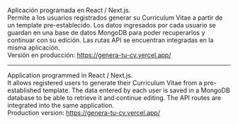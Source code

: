 Aplicación programada en React / Next.js.   
Permite a los usuarios registrados generar su Curriculum Vitae a partir de un template pre-establecido. Los datos ingresados por cada usuario se guardan en una base de datos MongoDB para poder recuperarlos y continuar con su edición. Las rutas API se encuentran integradas en la misma aplicación.  
Versión en producción: https://genera-tu-cv.vercel.app/   
   
---  
   
Application programmed in React / Next.js.  
It allows registered users to generate their Curriculum Vitae from a pre-established template. The data entered by each user is saved in a MongoDB database to be able to retrieve it and continue editing. The API routes are integrated into the same application.  
Production version: https://genera-tu-cv.vercel.app/  